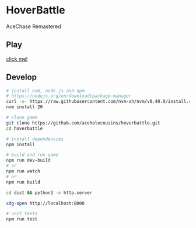 # HoverBattle
AceChase Remastered

## Play

[click me!](https://aceholecousins.github.io/hoverbattle/)

## Develop

```sh
# install nvm, node.js and npm
# https://nodejs.org/en/download/package-manager
curl -o- https://raw.githubusercontent.com/nvm-sh/nvm/v0.40.0/install.sh | bash
nvm install 20

# clone game
git clone https://github.com/aceholecousins/hoverbattle.git
cd hoverbattle

# install dependencies
npm install

# build and run game
npm run dev-build
# or
npm run watch
# or
npm run build

cd dist && python3 -m http.server

xdg-open http://localhost:8000

# unit tests
npm run test
```
